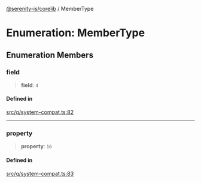 [@serenity-is/corelib](../README.md) / MemberType

# Enumeration: MemberType

## Enumeration Members

### field

> **field**: `4`

#### Defined in

[src/q/system-compat.ts:82](https://github.com/serenity-is/serenity/blob/master/packages/corelib/src/q/system-compat.ts#L82)

***

### property

> **property**: `16`

#### Defined in

[src/q/system-compat.ts:83](https://github.com/serenity-is/serenity/blob/master/packages/corelib/src/q/system-compat.ts#L83)
